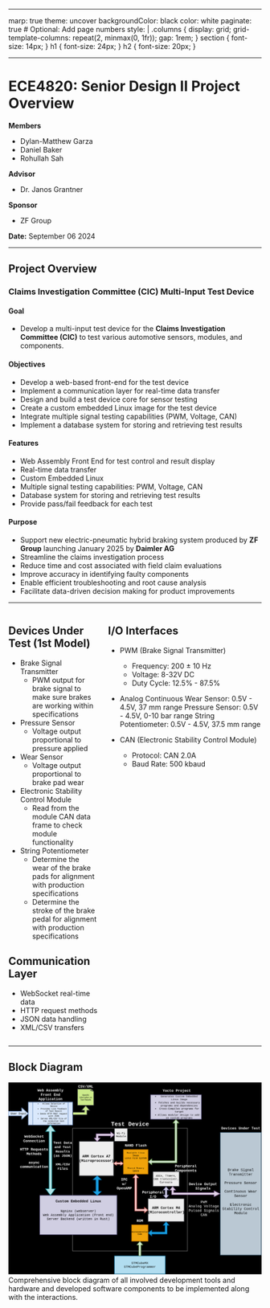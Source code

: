 ----
marp: true
theme: uncover
backgroundColor: black
color: white
paginate: true  # Optional: Add page numbers
style: |
  .columns {
    display: grid;
    grid-template-columns: repeat(2, minmax(0, 1fr));
    gap: 1rem;
  }
  section {
    font-size: 14px;
  }
  h1 {
    font-size: 24px;
  }
  h2 {
    font-size: 20px;
  }


----
# ECE4820: Senior Design II Project Overview

**Members**
- Dylan-Matthew Garza
- Daniel Baker
- Rohullah Sah

**Advisor**
- Dr. Janos Grantner

**Sponsor**
- ZF Group

**Date:** September 06 2024


----
## Project Overview

### Claims Investigation Committee (CIC) Multi-Input Test Device

#### Goal
- Develop a multi-input test device for the **Claims Investigation Committee (CIC)** to test various automotive sensors, modules, and components.

#### Objectives
- Develop a web-based front-end for the test device
- Implement a communication layer for real-time data transfer
- Design and build a test device core for sensor testing
- Create a custom embedded Linux image for the test device
- Integrate multiple signal testing capabilities (PWM, Voltage, CAN)
- Implement a database system for storing and retrieving test results

#### Features
- Web Assembly Front End for test control and result display
- Real-time data transfer
- Custom Embedded Linux
- Multiple signal testing capabilities: PWM, Voltage, CAN
- Database system for storing and retrieving test results
- Provide pass/fail feedback for each test

#### Purpose
- Support new electric-pneumatic hybrid braking system produced by **ZF Group** launching January 2025 by **Daimler AG**
- Streamline the claims investigation process
- Reduce time and cost associated with field claim evaluations
- Improve accuracy in identifying faulty components
- Enable efficient troubleshooting and root cause analysis
- Facilitate data-driven decision making for product improvements

----


<div class="columns">
<div>

## Devices Under Test (1st Model)

- Brake Signal Transmitter
    - PWM output for brake signal to make sure brakes are working within specifications
- Pressure Sensor
    - Voltage output proportional to pressure applied
- Wear Sensor
    - Voltage output proportional to brake pad wear
- Electronic Stability Control Module
    - Read from the module CAN data frame to check module functionality
- String Potentiometer
    - Determine the wear of the brake pads for alignment with production specifications
    - Determine the stroke of the brake pedal for alignment with production specifications



## Communication Layer

- WebSocket real-time data
- HTTP request methods
- JSON data handling
- XML/CSV transfers


</div>
<div>

## I/O Interfaces

- PWM (Brake Signal Transmitter)
    - Frequency: 200 ± 10 Hz
    - Voltage: 8-32V DC
    - Duty Cycle: 12.5% - 87.5%

- Analog
    Continuous Wear Sensor: 0.5V - 4.5V, 37 mm range
    Pressure Sensor: 0.5V - 4.5V, 0-10 bar range
    String Potentiometer: 0.5V - 4.5V, 37.5 mm range

- CAN (Electronic Stability Control Module)
    - Protocol: CAN 2.0A
    - Baud Rate: 500 kbaud


</div>
</div>

----
## Block Diagram

![height:600px](block_diagram.drawio.png)
Comprehensive block diagram of all involved development tools and 
hardware and developed software components to be implemented
along with the interactions.

